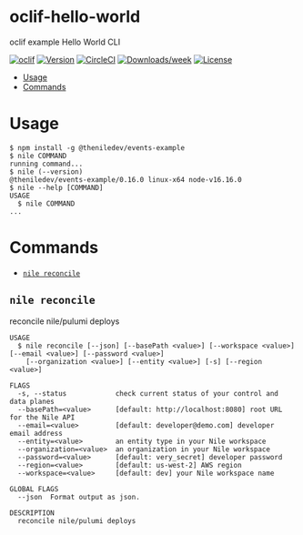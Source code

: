 oclif-hello-world
=================

oclif example Hello World CLI

[![oclif](https://img.shields.io/badge/cli-oclif-brightgreen.svg)](https://oclif.io)
[![Version](https://img.shields.io/npm/v/oclif-hello-world.svg)](https://npmjs.org/package/oclif-hello-world)
[![CircleCI](https://circleci.com/gh/oclif/hello-world/tree/main.svg?style=shield)](https://circleci.com/gh/oclif/hello-world/tree/main)
[![Downloads/week](https://img.shields.io/npm/dw/oclif-hello-world.svg)](https://npmjs.org/package/oclif-hello-world)
[![License](https://img.shields.io/npm/l/oclif-hello-world.svg)](https://github.com/oclif/hello-world/blob/main/package.json)

<!-- toc -->
* [Usage](#usage)
* [Commands](#commands)
<!-- tocstop -->
# Usage
<!-- usage -->
```sh-session
$ npm install -g @theniledev/events-example
$ nile COMMAND
running command...
$ nile (--version)
@theniledev/events-example/0.16.0 linux-x64 node-v16.16.0
$ nile --help [COMMAND]
USAGE
  $ nile COMMAND
...
```
<!-- usagestop -->
# Commands
<!-- commands -->
* [`nile reconcile`](#nile-reconcile)

## `nile reconcile`

reconcile nile/pulumi deploys

```
USAGE
  $ nile reconcile [--json] [--basePath <value>] [--workspace <value>] [--email <value>] [--password <value>]
    [--organization <value>] [--entity <value>] [-s] [--region <value>]

FLAGS
  -s, --status            check current status of your control and data planes
  --basePath=<value>      [default: http://localhost:8080] root URL for the Nile API
  --email=<value>         [default: developer@demo.com] developer email address
  --entity=<value>        an entity type in your Nile workspace
  --organization=<value>  an organization in your Nile workspace
  --password=<value>      [default: very_secret] developer password
  --region=<value>        [default: us-west-2] AWS region
  --workspace=<value>     [default: dev] your Nile workspace name

GLOBAL FLAGS
  --json  Format output as json.

DESCRIPTION
  reconcile nile/pulumi deploys
```
<!-- commandsstop -->
